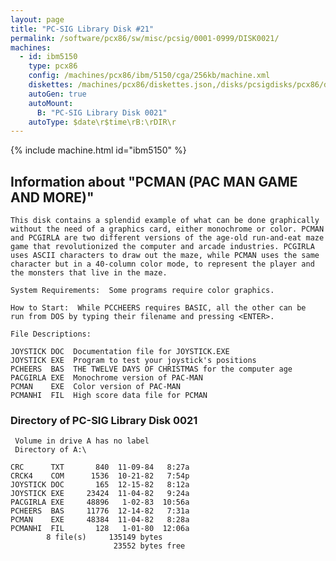 ```yaml
---
layout: page
title: "PC-SIG Library Disk #21"
permalink: /software/pcx86/sw/misc/pcsig/0001-0999/DISK0021/
machines:
  - id: ibm5150
    type: pcx86
    config: /machines/pcx86/ibm/5150/cga/256kb/machine.xml
    diskettes: /machines/pcx86/diskettes.json,/disks/pcsigdisks/pcx86/diskettes.json
    autoGen: true
    autoMount:
      B: "PC-SIG Library Disk 0021"
    autoType: $date\r$time\rB:\rDIR\r
---
```


{% include machine.html id="ibm5150" %}

## Information about "PCMAN   (PAC MAN GAME AND MORE)"

    This disk contains a splendid example of what can be done graphically
    without the need of a graphics card, either monochrome or color. PCMAN
    and PCGIRLA are two different versions of the age-old run-and-eat maze
    game that revolutionized the computer and arcade industries. PCGIRLA
    uses ASCII characters to draw out the maze, while PCMAN uses the same
    character but in a 40-column color mode, to represent the player and
    the monsters that live in the maze.
    
    System Requirements:  Some programs require color graphics.
    
    How to Start:  While PCCHEERS requires BASIC, all the other can be
    run from DOS by typing their filename and pressing <ENTER>.
    
    File Descriptions:
    
    JOYSTICK DOC  Documentation file for JOYSTICK.EXE
    JOYSTICK EXE  Program to test your joystick's positions
    PCHEERS  BAS  THE TWELVE DAYS OF CHRISTMAS for the computer age
    PACGIRLA EXE  Monochrome version of PAC-MAN
    PCMAN    EXE  Color version of PAC-MAN
    PCMANHI  FIL  High score data file for PCMAN

### Directory of PC-SIG Library Disk 0021

     Volume in drive A has no label
     Directory of A:\

    CRC      TXT       840  11-09-84   8:27a
    CRCK4    COM      1536  10-21-82   7:54p
    JOYSTICK DOC       165  12-15-82   8:12a
    JOYSTICK EXE     23424  11-04-82   9:24a
    PACGIRLA EXE     48896   1-02-83  10:56a
    PCHEERS  BAS     11776  12-14-82   7:31a
    PCMAN    EXE     48384  11-04-82   8:28a
    PCMANHI  FIL       128   1-01-80  12:06a
            8 file(s)     135149 bytes
                           23552 bytes free
